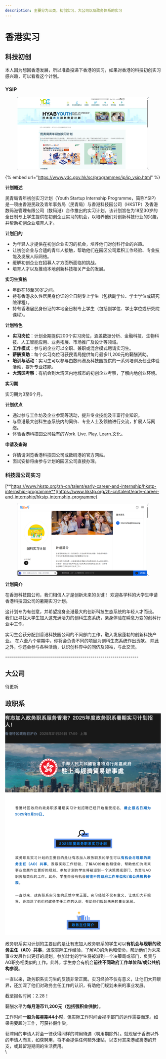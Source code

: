 ```yaml
---
description: 主要分为三类，初创实习、大公司以及政务体系的实习
---
```


# 香港实习

## **科技初创**

本人因为想回香港发展，所以准备投递下香港的实习，如果对香港的科技初创实习感兴趣，可以看看这个计划。

### YSIP

<figure><img src="../.gitbook/assets/微信截图_20250214141607.png" alt=""><figcaption></figcaption></figure>

{% embed url="https://www.ydc.gov.hk/sc/programmes/ip/ip_ysip.html" %}



**计划概述**

民青局青年初创实习计划（Youth Startup Internship Programme，简称YSIP）是一项由香港民政及青年事务局（民青局）与香港科技园公司（HKSTP）及香港数码港管理有限公司（数码港）合作推出的实习计划。该计划旨在为18至30岁的全日制专上学生提供在初创企业实习的机会，以培养他们对创新科技行业的兴趣，并帮助初创企业培育人才。

**计划目的**

* 为年轻人才提供在初创企业实习的机会，培养他们对创科行业的兴趣。
* 让初创企业与合适的青年人接触，帮助他们在园区公司累积工作经验、专业技能及发展人际网络。
* 缓解初创企业在招募人才方面所面临的挑战。
* 培育人才以及推动本地创新科技相关产业的发展。

**实习生资格**

* 年龄在18至30岁之间。
* 持有香港永久性居民身份证的全日制专上学生（包括副学位、学士学位或研究院课程）。
* 持有香港居民身份证的本地全日制专上学生（包括副学位、学士学位或研究院课程）。

**计划特色**

* **实习岗位**：计划全期提供200个实习岗位，涵盖数据分析、金融科技、生物科技、人工智能应用、业务拓展、市场推广及设计等领域。
* **工作模式**：参与的企业可以全职、兼职或混合模式聘请实习生。
* **薪酬资助**：每个实习岗位可获民青局提供每月最多11,200元的薪酬资助。
* **培训与活动**：实习生可以参与由数码港及科技园提供的一系列培训及创业体验活动，提升专业技能。
* **大湾区考察**：有机会到大湾区内地城市的初创企业考察，了解内地创业环境。

**实习期**

实习期为3至6个月。

**计划优点**

* 通过参与工作坊及企业参观等活动，提升专业技能及丰富行业知识。
* 与香港最大创科生态系统内的同侪、专业人士及领袖进行交流，扩展人际网络。
* 体验香港科技园公司独有的Work. Live. Play. Learn.文化。

**申请及查询**

* 详情请浏览香港科技园公司或数码港的官方网站。
* 面试安排将由参与计划的园区公司直接办理。



### **科技园公司实习**

[**https://www.hkstp.org/zh-cn/talent/early-career-and-internship/hkstp-internship-programme**](https://www.hkstp.org/zh-cn/talent/early-career-and-internship/hkstp-internship-programme)

<figure><img src="../.gitbook/assets/科技园公司.png" alt=""><figcaption></figcaption></figure>

**计划简介**

在香港科技园公司，我们相信人才是创新未来的关键！ 欢迎各学科的大学生申请香港科技园公司的暑期实习计划。&#x20;

这计划专为有创意，并希望投身全港最大的创新科技生态系统的年轻人才而设。 我们正寻找大学生加入这充满活力的创科生态系统，亲身体验在瞬息万变的创科行业中工作。&#x20;

实习生会获分配到香港科技园公司的不同部门工作，融入发展蓬勃的创新科技产业。 在六至八个星期中，你将会负责不同的项目为创科生态系统作出贡献。 除此之外，你还会参与各种活动，认识创科界中的同侪及领袖，与此交流。

\-------------------------------------------------------------------

## **大公司**

待更新

## **政职系**

<img src="../.gitbook/assets/截屏2025-02-16 下午10.27.22 (2).png" alt="" data-size="original">

政务职系实习计划的主要目的是让有志加入政务职系的学生可以**有机会与现职的政务主任（AO）共事**，汲取实际工作经验，了解AO的角色和使命，帮助他们为未来事业发展作出更好的规划。参加计划的学生将被派到一个决策局或部门，负责与AO职务相类似的工作。此外，学生亦会有机会**前往不同政府工作单位和/或公共机构参观**。

一直以来，政务职系实习生的反馈非常正面。实习经验不仅有意义，让他们大开眼界，还加深了他们对政务主任工作的认识，有助他们规划未来的事业发展。

截至报名时间：2.28！

薪酬水平为**每月港币11,200元（包括强积金供款）**。

工作时间**一般为每星期44小时**，但实际工作时间会视乎部门的运作需要而定。如果需要超时工作，可获补假作偿。

获聘用的申请人将会一律获得同样的聘用待遇（聘用期除外）。就现居于香港以外的申请人而言，如获聘用，将不会提供任何额外津贴，以支付其来港或离港的开支，或其留港期间的生活费用。\
\
